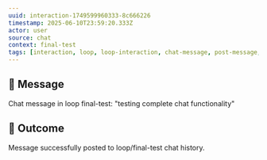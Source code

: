 ```yaml
---
uuid: interaction-1749599960333-8c666226
timestamp: 2025-06-10T23:59:20.333Z
actor: user
source: chat
context: final-test
tags: [interaction, loop, loop-interaction, chat-message, post-message, user-action]
---
```


## 💬 Message

Chat message in loop final-test: "testing complete chat functionality"

## 🔄 Outcome

Message successfully posted to loop/final-test chat history.
